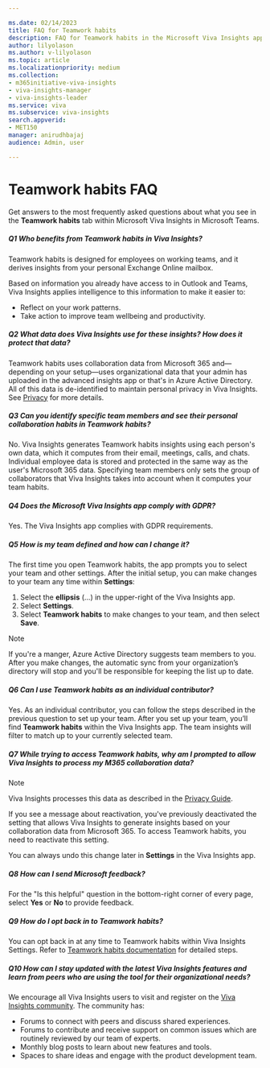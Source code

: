 ```yaml
---

ms.date: 02/14/2023
title: FAQ for Teamwork habits
description: FAQ for Teamwork habits in the Microsoft Viva Insights app.
author: lilyolason
ms.author: v-lilyolason
ms.topic: article
ms.localizationpriority: medium 
ms.collection: 
- m365initiative-viva-insights 
- viva-insights-manager
- viva-insights-leader
ms.service: viva 
ms.subservice: viva-insights 
search.appverid: 
- MET150 
manager: anirudhbajaj
audience: Admin, user

---
```


# Teamwork habits FAQ

Get answers to the most frequently asked questions about what you see in the **Teamwork habits** tab within Microsoft Viva Insights in Microsoft Teams.

##### Q1 Who benefits from Teamwork habits in Viva Insights?

Teamwork habits is designed for employees on working teams, and it derives insights from your personal Exchange Online mailbox.

Based on information you already have access to in Outlook and Teams, Viva Insights applies intelligence to this information to make it easier to:
 
* Reflect on your work patterns.
* Take action to improve team wellbeing and productivity.

##### Q2 What data does Viva Insights use for these insights? How does it protect that data?

Teamwork habits uses collaboration data from Microsoft 365 and—depending on your setup—uses organizational data that your admin has uploaded in the advanced insights app or that's in Azure Active Directory. All of this data is de-identified to maintain personal privacy in Viva Insights. See [Privacy](../../advanced/privacy/privacy.md) for more details.

##### Q3 Can you identify specific team members and see their personal collaboration habits in Teamwork habits?

No. Viva Insights generates Teamwork habits insights using each person's own data, which it computes from their email, meetings, calls, and chats. Individual employee data is stored and protected in the same way as the user's Microsoft 365 data. Specifying team members only sets the group of collaborators that Viva Insights takes into account when it computes your team habits.

##### Q4 Does the Microsoft Viva Insights app comply with GDPR?

Yes. The Viva Insights app complies with GDPR requirements.

##### Q5 How is my team defined and how can I change it?

The first time you open Teamwork habits, the app prompts you to select your team and other settings. After the initial setup, you can make changes to your team any time within **Settings**:

1. Select the **ellipsis** (...) in the upper-right of the Viva Insights app.
2. Select **Settings**.
3. Select **Teamwork habits** to make changes to your team, and then select **Save**.

>[!Note]
>If you're a manger, Azure Active Directory suggests team members to you. After you make changes, the automatic sync from your organization’s directory will stop and you'll be responsible for keeping the list up to date.

##### Q6 Can I use Teamwork habits as an individual contributor?

Yes. As an individual contributor, you can follow the steps described in the previous question to set up your team. After you set up your team, you’ll find **Teamwork habits** within the Viva Insights app. The team insights will filter to match up to your currently selected team. 

##### Q7 While trying to access Teamwork habits, why am I prompted to allow Viva Insights to process my M365 collaboration data?

>[!Note]
>Viva Insights processes this data as described in the [Privacy Guide](/viva/insights/personal/overview/privacy-guide-users).

If you see a message about reactivation, you've previously deactivated the setting that allows Viva Insights to generate insights based on your collaboration data from Microsoft 365. To access Teamwork habits, you need to reactivate this setting.

You can always undo this change later in **Settings** in the Viva Insights app.

##### Q8 How can I send Microsoft feedback?

For the "Is this helpful" question in the bottom-right corner of every page, select **Yes** or **No** to provide feedback. 

##### Q9 How do I opt back in to Teamwork habits?

You can opt back in at any time to Teamwork habits within Viva Insights Settings. Refer to [Teamwork habits documentation](teamwork-habits.md#disable-or-enable-teamwork-habits) for detailed steps.

##### Q10 How can I stay updated with the latest Viva Insights features and learn from peers who are using the tool for their organizational needs?

We encourage all Viva Insights users to visit and register on the [Viva Insights community](https://community.vivainsights.microsoft.com/t5/Viva-Insights-blogs/bg-p/viva-insights-blog). The community has:

* Forums to connect with peers and discuss shared experiences.
* Forums to contribute and receive support on common issues which are routinely reviewed by our team of experts.
* Monthly blog posts to learn about new features and tools.
* Spaces to share ideas and engage with the product development team.

